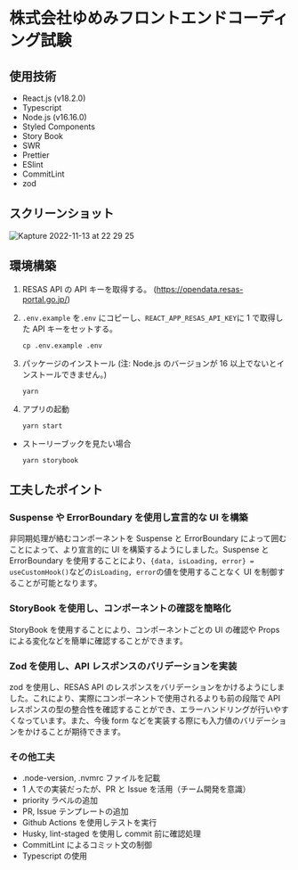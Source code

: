# 株式会社ゆめみフロントエンドコーディング試験

## 使用技術

- React.js (v18.2.0)
- Typescript
- Node.js (v16.16.0)
- Styled Components
- Story Book
- SWR
- Prettier
- ESlint
- CommitLint
- zod

## スクリーンショット

![Kapture 2022-11-13 at 22 29 25](https://user-images.githubusercontent.com/82492270/201524264-13384ec1-5102-4a92-802a-ecdd1d5b29f8.gif)

## 環境構築

1. RESAS API の API キーを取得する。 (https://opendata.resas-portal.go.jp/)
2. `.env.example` を`.env` にコピーし、`REACT_APP_RESAS_API_KEY`に 1 で取得した API キーをセットする。

   ```
   cp .env.example .env
   ```

3. パッケージのインストール (注: Node.js のバージョンが 16 以上でないとインストールできません。)
   ```
   yarn
   ```
4. アプリの起動

   ```
   yarn start
   ```

- ストーリーブックを見たい場合

  ```
  yarn storybook
  ```

## 工夫したポイント

### Suspense や ErrorBoundary を使用し宣言的な UI を構築

非同期処理が絡むコンポーネントを Suspense と ErrorBoundary によって囲むことによって、より宣言的に UI を構築するようにしました。Suspense と ErrorBoundary を使用することにより、`{data, isLoading, error} = useCustomHook()`などの`isLoading, error`の値を使用することなく UI を制御することが可能となります。

### StoryBook を使用し、コンポーネントの確認を簡略化

StoryBook を使用することにより、コンポーネントごとの UI の確認や Props による変化などを簡単に確認することができます。

### Zod を使用し、API レスポンスのバリデーションを実装

zod を使用し、RESAS API のレスポンスをバリデーションをかけるようにしました。これにより、実際にコンポーネントで使用されるよりも前の段階で API レスポンスの型の整合性を確認することができ、エラーハンドリングが行いやすくなっています。また、今後 form などを実装する際にも入力値のバリデーションをかけることが期待できます。

### その他工夫

- .node-version, .nvmrc ファイルを記載
- 1 人での実装だったが、PR と Issue を活用（チーム開発を意識）
- priority ラベルの追加
- PR, Issue テンプレートの追加
- Github Actions を使用しテストを実行
- Husky, lint-staged を使用し commit 前に確認処理
- CommitLint によるコミット文の制御
- Typescript の使用
